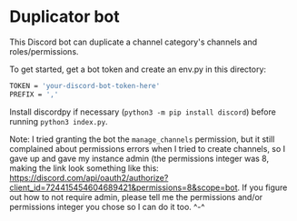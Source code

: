 # Duplicator bot
This Discord bot can duplicate a channel category's channels and roles/permissions.

To get started, get a bot token and create an env.py in this directory:
```sh
TOKEN = 'your-discord-bot-token-here'
PREFIX = ','
```

Install discordpy if necessary (`python3 -m pip install discord`) before running
`python3 index.py`.

Note: I tried granting the bot the `manage_channels` permission, but it still
complained about permissions errors when I tried to create channels, so I gave
up and gave my instance admin (the permissions integer was 8, making the link
look something like this:
https://discord.com/api/oauth2/authorize?client_id=724415454604689421&permissions=8&scope=bot.
If you figure out how to not require admin, please tell me the permissions
and/or permissions integer you chose so I can do it too. ^-^
